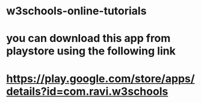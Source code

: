# w3schools-online-tutorials
# you can download this app from playstore using the following link
# https://play.google.com/store/apps/details?id=com.ravi.w3schools 
